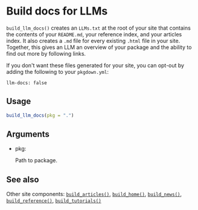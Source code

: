 # Build docs for LLMs

`build_llm_docs()` creates an `LLMs.txt` at the root of your site that
contains the contents of your `README.md`, your reference index, and
your articles index. It also creates a `.md` file for every existing
`.html` file in your site. Together, this gives an LLM an overview of
your package and the ability to find out more by following links.

If you don't want these files generated for your site, you can opt-out
by adding the following to your `pkgdown.yml`:

    llm-docs: false

## Usage

``` r
build_llm_docs(pkg = ".")
```

## Arguments

- pkg:

  Path to package.

## See also

Other site components:
[`build_articles()`](https://pkgdown.r-lib.org/dev/reference/build_articles.md),
[`build_home()`](https://pkgdown.r-lib.org/dev/reference/build_home.md),
[`build_news()`](https://pkgdown.r-lib.org/dev/reference/build_news.md),
[`build_reference()`](https://pkgdown.r-lib.org/dev/reference/build_reference.md),
[`build_tutorials()`](https://pkgdown.r-lib.org/dev/reference/build_tutorials.md)
